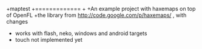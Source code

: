 +maptest
+=============
+
+An example project with haxemaps on top of OpenFL
+the library from http://code.google.com/p/haxemaps/ , with changes
+ works with flash, neko, windows and android targets
+ touch not implemented yet
